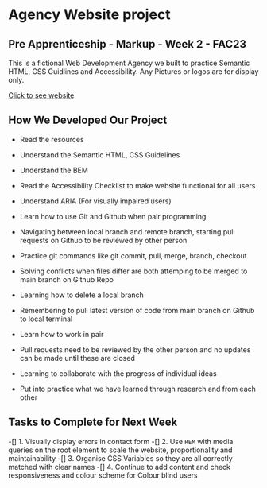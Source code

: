 # Agency Website project 

## Pre Apprenticeship - Markup - Week 2 - FAC23

This is a fictional Web Development Agency we built to practice Semantic HTML, CSS Guidlines and Accessibility. Any Pictures or logos are for display only.

[Click to see website](https://fac-23.github.io/preA-markup-week2-millypaolo/)

## How We Developed Our Project

* Read the resources 
 * Understand the Semantic HTML, CSS Guidelines
 * Understand the BEM
 * Read the Accessibility Checklist to make website functional for all users
 * Understand ARIA (For visually impaired users)

* Learn how to use Git and Github when pair programming
 * Navigating between local branch and remote branch, starting pull requests on Github to be reviewed by other person
 * Practice git commands like git commit, pull, merge, branch, checkout
 * Solving conflicts when files differ are both attemping to be merged to main branch on Github Repo 
 * Learning how to delete a local branch
 * Remembering to pull latest version of code from main branch on Github to local terminal

* Learn how to work in pair
 * Pull requests need to be reviewed by the other person and no updates can be made until these are closed
 * Learning to collaborate with the progress of individual ideas
 * Put into practice what we have learned through research and from each other
   

## Tasks to Complete for Next Week

-[] 1. Visually display errors in contact form
-[] 2. Use `REM` with media queries on the root element to scale the website, proportionality and maintainability
-[] 3. Organise CSS Variables so they are all correctly matched with clear names
-[] 4. Continue to add content and check responsiveness and colour scheme for Colour blind users

